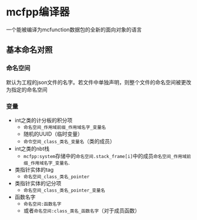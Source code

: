 # mcfpp编译器

一个能被编译为mcfunction数据包的全新的面向对象的语言

## 基本命名对照
### 命名空间
默认为工程的json文件的名字。若文件中单独声明，则整个文件的命名空间被更改为指定的命名空间
### 变量
* int之类的计分板的积分项
  * `命名空间_作用域前缀_作用域名字_变量名`
  * 随机的UUID（临时变量）
  * `命令空间_class_类名_变量名`（类的成员）
* int之类的nbt栈
  * `mcfpp:system`存储中的`命名空间.stack_frame[i]`中的成员`命名空间_作用域前缀_作用域名字_变量名`.
* 类指针实体的tag
  * `命名空间_class_类名_pointer`
* 类指针实体的记分项
  * `命名空间_class_类名_pointer_变量名`
* 函数名字
  * `命名空间:函数名字`
  * 或者`命名空间:class_类名_函数名字`（对于成员函数）